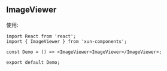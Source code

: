 ## ImageViewer

使用:

```tsx
import React from 'react';
import { ImageViewer } from 'xun-components';

const Demo = () => <ImageViewer>ImageViewer</ImageViewer>;

export default Demo;
```
